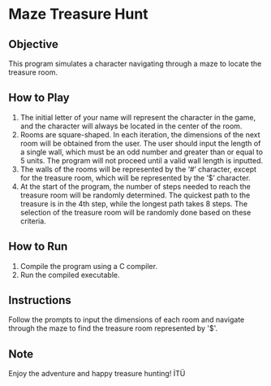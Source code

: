 # Maze Treasure Hunt

## Objective
This program simulates a character navigating through a maze to locate the treasure room.

## How to Play
1. The initial letter of your name will represent the character in the game, and the character will always be located in the center of the room.
2. Rooms are square-shaped. In each iteration, the dimensions of the next room will be obtained from the user. The user should input the length of a single wall, which must be an odd number and greater than or equal to 5 units. The program will not proceed until a valid wall length is inputted.
3. The walls of the rooms will be represented by the ‘#’ character, except for the treasure room, which will be represented by the ‘$’ character.
4. At the start of the program, the number of steps needed to reach the treasure room will be randomly determined. The quickest path to the treasure is in the 4th step, while the longest path takes 8 steps. The selection of the treasure room will be randomly done based on these criteria.

## How to Run
1. Compile the program using a C compiler.
2. Run the compiled executable.

## Instructions
Follow the prompts to input the dimensions of each room and navigate through the maze to find the treasure room represented by '$'.

## Note
Enjoy the adventure and happy treasure hunting!
İTÜ
